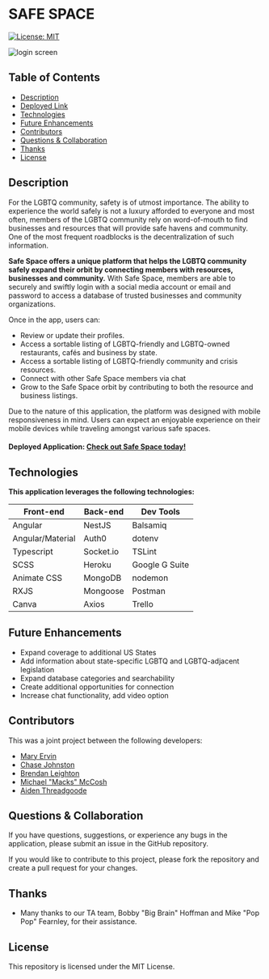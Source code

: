 # SAFE SPACE 
[![License: MIT](https://img.shields.io/badge/License-MIT-yellow.svg)](https://opensource.org/licenses/MIT)

![login screen](https://user-images.githubusercontent.com/66090689/101648197-942b9b80-3a07-11eb-837b-637f2cfdb582.png)

## Table of Contents
* [Description](#description)
* [Deployed Link](#deployed-link)
* [Technologies](#technologies)
* [Future Enhancements](#future-enhancements)
* [Contributors](#contributors)
* [Questions & Collaboration](#questions-&-collaboration)
* [Thanks](#thanks)
* [License](#license)

## Description
For the LGBTQ community, safety is of utmost importance. The ability to experience the world safely is not a luxury afforded to everyone and most often, members of the LGBTQ community rely on word-of-mouth to find businesses and resources that will provide safe havens and community. One of the most frequent roadblocks is the decentralization of such information.

**Safe Space offers a unique platform that helps the LGBTQ community safely expand their orbit by connecting members with resources, businesses and community.** With Safe Space, members are able to securely and swiftly login with a social media account or email and password to access a database of trusted businesses and community organizations.

Once in the app, users can:
- Review or update their profiles.
- Access a sortable listing of LGBTQ-friendly and LGBTQ-owned restaurants, cafés and business by state.
- Access a sortable listing of LGBTQ-friendly community and crisis resources.
- Connect with other Safe Space members via chat
- Grow to the Safe Space orbit by contributing to both the resource and business listings.

Due to the nature of this application, the platform was designed with mobile responsiveness in mind. Users can expect an enjoyable experience on their mobile devices while traveling amongst various safe spaces.


#### Deployed Application: [Check out Safe Space today!](https://safe-space-ne.herokuapp.com/)

## Technologies
**This application leverages the following technologies:**

| Front-end          | Back-end         | Dev Tools      |
|--------------------|------------------|----------------|
| Angular            | NestJS           | Balsamiq       |
| Angular/Material   | Auth0            | dotenv         |
| Typescript         | Socket.io        | TSLint         |
| SCSS               | Heroku           | Google G Suite |
| Animate CSS        | MongoDB          | nodemon        |
| RXJS               | Mongoose         | Postman        |
| Canva              | Axios            | Trello         |

## Future Enhancements
- Expand coverage to additional US States
- Add information about state-specific LGBTQ and LGBTQ-adjacent legislation
- Expand database categories and searchability
- Create additional opportunities for connection
- Increase chat functionality, add video option

## Contributors
This was a joint project between the following developers:
- [Mary Ervin](https://github.com/mwoodervin)
- [Chase Johnston](https://github.com/johnstoc13)
- [Brendan Leighton](https://github.com/BR3NDAN-L8N)
- [Michael "Macks" McCosh](https://github.com/macksm3)
- [Aiden Threadgoode](https://github.com/a-thread)

## Questions & Collaboration
If you have questions, suggestions, or experience any bugs in the application, please submit an issue in the GitHub repository. 

If you would like to contribute to this project, please fork the repository and create a pull request for your changes.

## Thanks
- Many thanks to our TA team, Bobby "Big Brain" Hoffman and Mike "Pop Pop" Fearnley, for their assistance.

## License
This repository is licensed under the MIT License.




